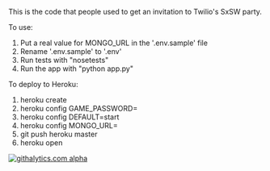This is the code that people used to get an invitation to Twilio's SxSW party.

To use:
 1. Put a real value for MONGO_URL in the '.env.sample' file
 2. Rename '.env.sample' to '.env'
 3. Run tests with "nosetests"
 4. Run the app with "python app.py"

To deploy to Heroku:
 1. heroku create
 2. heroku config GAME_PASSWORD=<a password>
 3. heroku config DEFAULT=start
 4. heroku config MONGO_URL=<valid mongodb url>
 5. git push heroku master
 6. heroku open

[![githalytics.com alpha](https://cruel-carlota.pagodabox.com/9eac20d0c7ff046169c9ae870c5a1039 "githalytics.com")](http://githalytics.com/jpf/Twilio-SxSW-game)
